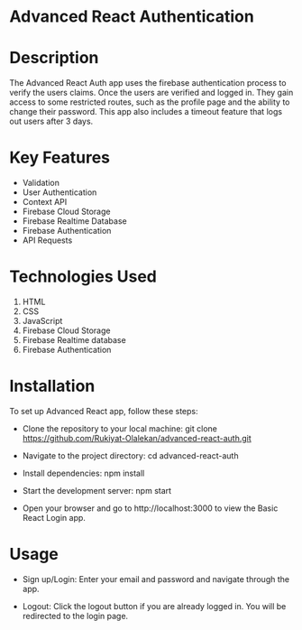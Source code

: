# Advanced React Authentication

# Description

The Advanced React Auth app uses the firebase authentication process to verify the users claims. Once the users are verified and logged in. They gain access to some restricted routes, such as the profile page and the ability to change their password. This app also includes a timeout feature that logs out users after 3 days.

# Key Features

- Validation
- User Authentication
- Context API
- Firebase Cloud Storage
- Firebase Realtime Database
- Firebase Authentication
- API Requests

# Technologies Used

1. HTML
2. CSS
3. JavaScript
4. Firebase Cloud Storage
5. Firebase Realtime database
6. Firebase Authentication

# Installation

To set up Advanced React app, follow these steps:

- Clone the repository to your local machine: git clone https://github.com/Rukiyat-Olalekan/advanced-react-auth.git

- Navigate to the project directory: cd advanced-react-auth

- Install dependencies: npm install

- Start the development server: npm start

- Open your browser and go to http://localhost:3000 to view the Basic React Login app.

# Usage

- Sign up/Login: Enter your email and password and navigate through the app.

* Logout: Click the logout button if you are already logged in. You will be redirected to the login page.

